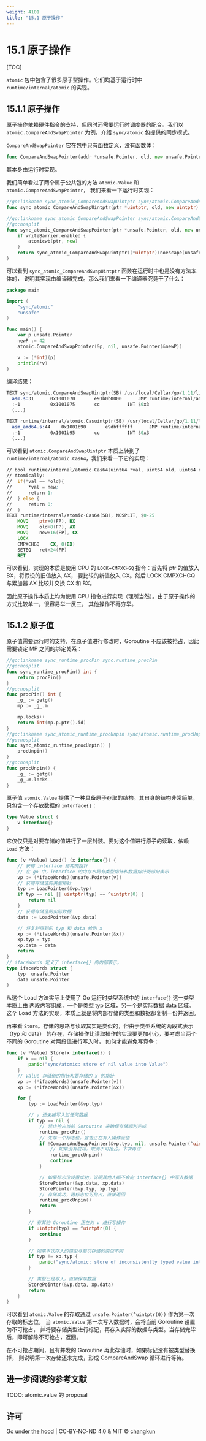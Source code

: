 ```yaml
---
weight: 4101
title: "15.1 原子操作"
---
```


# 15.1 原子操作

[TOC]

`atomic` 包中包含了很多原子型操作。它们均基于运行时中 `runtime/internal/atomic` 的实现。

## 15.1.1 原子操作

原子操作依赖硬件指令的支持，但同时还需要运行时调度器的配合。我们以
`atomic.CompareAndSwapPointer` 为例，介绍 `sync/atomic` 包提供的同步模式。

`CompareAndSwapPointer` 它在包中只有函数定义，没有函数体：

```go
func CompareAndSwapPointer(addr *unsafe.Pointer, old, new unsafe.Pointer) (swapped bool)
```

其本身由运行时实现。

我们简单看过了两个属于公共包的方法 `atomic.Value` 和 `atomic.CompareAndSwapPointer`，
我们来看一下运行时实现：

```go
//go:linkname sync_atomic_CompareAndSwapUintptr sync/atomic.CompareAndSwapUintptr
func sync_atomic_CompareAndSwapUintptr(ptr *uintptr, old, new uintptr) bool

//go:linkname sync_atomic_CompareAndSwapPointer sync/atomic.CompareAndSwapPointer
//go:nosplit
func sync_atomic_CompareAndSwapPointer(ptr *unsafe.Pointer, old, new unsafe.Pointer) bool {
	if writeBarrier.enabled {
		atomicwb(ptr, new)
	}
	return sync_atomic_CompareAndSwapUintptr((*uintptr)(noescape(unsafe.Pointer(ptr))), uintptr(old), uintptr(new))
}
```

可以看到 `sync_atomic_CompareAndSwapUintptr` 函数在运行时中也是没有方法本体的，
说明其实现由编译器完成。那么我们来看一下编译器究竟干了什么：

```go
package main

import (
	"sync/atomic"
	"unsafe"
)

func main() {
	var p unsafe.Pointer
	newP := 42
	atomic.CompareAndSwapPointer(&p, nil, unsafe.Pointer(&newP))

	v := (*int)(p)
	println(*v)
}
```

编译结果：

```asm
TEXT sync/atomic.CompareAndSwapUintptr(SB) /usr/local/Cellar/go/1.11/libexec/src/sync/atomic/asm.s
  asm.s:31		0x1001070		e91b0b0000		JMP runtime/internal/atomic.Casuintptr(SB)	
  :-1			0x1001075		cc			INT $0x3					
  (...)

TEXT runtime/internal/atomic.Casuintptr(SB) /usr/local/Cellar/go/1.11/libexec/src/runtime/internal/atomic/asm_amd64.s
  asm_amd64.s:44	0x1001b90		e9dbffffff		JMP runtime/internal/atomic.Cas64(SB)	
  :-1			0x1001b95		cc			INT $0x3				
  (...)
```

可以看到 `atomic.CompareAndSwapUintptr` 本质上转到了 `runtime/internal/atomic.Cas64`，我们来看一下它的实现：

```asm
// bool	runtime∕internal∕atomic·Cas64(uint64 *val, uint64 old, uint64 new)
// Atomically:
//	if(*val == *old){
//		*val = new;
//		return 1;
//	} else {
//		return 0;
//	}
TEXT runtime∕internal∕atomic·Cas64(SB), NOSPLIT, $0-25
	MOVQ	ptr+0(FP), BX
	MOVQ	old+8(FP), AX
	MOVQ	new+16(FP), CX
	LOCK
	CMPXCHGQ	CX, 0(BX)
	SETEQ	ret+24(FP)
	RET
```

可以看到，实现的本质是使用 CPU 的 `LOCK`+`CMPXCHGQ` 指令：首先将 ptr 的值放入 BX，将假设的旧值放入 AX，
要比较的新值放入 CX。然后 LOCK CMPXCHGQ 与累加器 AX 比较并交换 CX 和 BX。

因此原子操作本质上均为使用 CPU 指令进行实现（理所当然）。由于原子操作的方式比较单一，很容易举一反三，
其他操作不再穷举。

## 15.1.2 原子值

原子值需要运行时的支持，在原子值进行修改时，Goroutine 不应该被抢占，因此需要锁定 MP 之间的绑定关系：

```go
//go:linkname sync_runtime_procPin sync.runtime_procPin
//go:nosplit
func sync_runtime_procPin() int {
	return procPin()
}
//go:nosplit
func procPin() int {
	_g_ := getg()
	mp := _g_.m

	mp.locks++
	return int(mp.p.ptr().id)
}
//go:linkname sync_atomic_runtime_procUnpin sync/atomic.runtime_procUnpin
//go:nosplit
func sync_atomic_runtime_procUnpin() {
	procUnpin()
}
//go:nosplit
func procUnpin() {
	_g_ := getg()
	_g_.m.locks--
}
```

原子值 `atomic.Value` 提供了一种具备原子存取的结构。其自身的结构非常简单，
只包含一个存放数据的 `interface{}`：

```go
type Value struct {
	v interface{}
}
```

它仅仅只是对要存储的值进行了一层封装。要对这个值进行原子的读取，依赖 `Load` 方法：

```go
func (v *Value) Load() (x interface{}) {
	// 获得 interface 结构的指针
	// 在 go 中，interface 的内存布局有类型指针和数据指针两部分表示
	vp := (*ifaceWords)(unsafe.Pointer(v))
	// 获得存储值的类型指针
	typ := LoadPointer(&vp.typ)
	if typ == nil || uintptr(typ) == ^uintptr(0) {
		return nil
	}
	// 获得存储值的实际数据
	data := LoadPointer(&vp.data)

	// 将复制得到的 typ 和 data 给到 x
	xp := (*ifaceWords)(unsafe.Pointer(&x))
	xp.typ = typ
	xp.data = data
	return
}
// ifaceWords 定义了 interface{} 的内部表示。
type ifaceWords struct {
	typ  unsafe.Pointer
	data unsafe.Pointer
}
```

从这个 Load 方法实际上使用了 Go 运行时类型系统中的 `interface{}` 这一类型本质上由
两段内容组成，一个是类型 typ 区域，另一个是实际数据 data 区域。
这个 Load 方法的实现，本质上就是将内部存储的类型和数据都复制一份并返回。

再来看 `Store`。存储的思路与读取其实是类似的，但由于类型系统的两段式表示（typ 和 data）
的存在，存储操作比读取操作的实现要更加小心，要考虑当两个不同的 Goroutine 对两段值进行写入时，
如何才能避免写竞争：

```go
func (v *Value) Store(x interface{}) {
	if x == nil {
		panic("sync/atomic: store of nil value into Value")
	}
	// Value 存储值的指针和要存储的 x 的指针
	vp := (*ifaceWords)(unsafe.Pointer(v))
	xp := (*ifaceWords)(unsafe.Pointer(&x))

	for {
		typ := LoadPointer(&vp.typ)

		// v 还未被写入过任何数据
		if typ == nil {
			// 禁止抢占当前 Goroutine 来确保存储顺利完成
			runtime_procPin()
			// 先存一个标志位，宣告正在有人操作此值
			if !CompareAndSwapPointer(&vp.typ, nil, unsafe.Pointer(^uintptr(0))) {
				// 如果没有成功，取消不可抢占，下次再试
				runtime_procUnpin()
				continue
			}

			// 如果标志位设置成功，说明其他人都不会向 interface{} 中写入数据
			StorePointer(&vp.data, xp.data)
			StorePointer(&vp.typ, xp.typ)
			// 存储成功，再标志位可抢占，直接返回
			runtime_procUnpin()
			return
		}

		// 有其他 Goroutine 正在对 v 进行写操作
		if uintptr(typ) == ^uintptr(0) {
			continue
		}

		// 如果本次存入的类型与前次存储的类型不同
		if typ != xp.typ {
			panic("sync/atomic: store of inconsistently typed value into Value")
		}

		// 类型已经写入，直接保存数据
		StorePointer(&vp.data, xp.data)
		return
	}
}
```

可以看到 `atomic.Value` 的存取通过 `unsafe.Pointer(^uintptr(0))` 作为第一次存取的标志位，
当 `atomic.Value` 第一次写入数据时，会将当前 Goroutine 设置为不可抢占，
并将要存储类型进行标记，再存入实际的数据与类型。当存储完毕后，即可解除不可抢占，返回。

在不可抢占期间，且有并发的 Goroutine 再此存储时，如果标记没有被类型替换掉，
则说明第一次存储还未完成，形成 CompareAndSwap 循环进行等待。

## 进一步阅读的参考文献

TODO: atomic.value 的 proposal

## 许可

[Go under the hood](https://github.com/changkun/go-under-the-hood) | CC-BY-NC-ND 4.0 & MIT &copy; [changkun](https://changkun.de)
